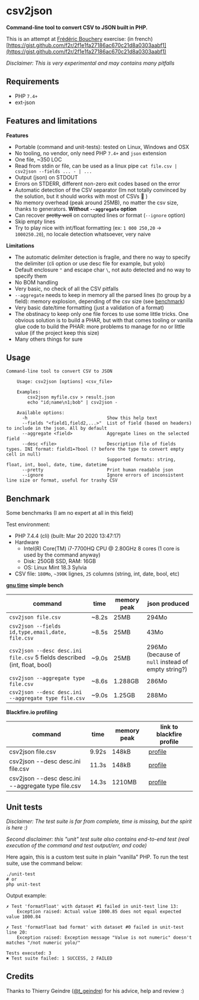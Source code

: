 # csv2json

**Command-line tool to convert CSV to JSON built in PHP.**

This is an attempt at [Frédéric Bouchery](https://twitter.com/fredbouchery/) exercise: (in french) [https://gist.github.com/f2r/2f1e1fa27186ac670c21d8a0303aabf1](https://gist.github.com/f2r/2f1e1fa27186ac670c21d8a0303aabf1)

*Disclaimer: This is very experimental and may contains many pitfalls*

## Requirements

* PHP `7.4+`
* ext-json

## Features and limitations

**Features**
* Portable (command and unit-tests): tested on Linux, Windows and OSX
* No tooling, no vendor, only need PHP `7.4+` and `json` extension
* One file, ~350 LOC
* Read from stdin or file, can be used as a linux pipe `cat file.csv | csv2json --fields ... - | ...`
* Output (json) on STDOUT
* Errors on STDERR, different non-zero exit codes based on the error
* Automatic detection of the CSV separator (Im not totally convinced by the solution, but it should works with most of CSVs :see_no_evil: )
* No memory overhead (peak around 25MB), no matter the csv size, thanks to generators. **Without `--aggregate` option**
* Can recover ~~pretty well~~ on corrupted lines or format (`--ignore` option)
* Skip empty lines
* Try to play nice with int/float formatting (ex: `1 000 250,20` -> `1000250.20`), no locale detection whatsoever, very naive

**Limitations**
* The automatic delimiter detection is fragile, and there no way to specify the delimiter (cli option or use desc file for example, but yolo)
* Default enclosure `"` and escape char `\`, not auto detected and no way to specify them
* No BOM handling
* Very basic, no check of all the CSV pitfalls
* `--aggregate` needs to keep in memory all the parsed lines (to group by a field): memory explosion, depending of the csv size (see [benchmark](#benchmark))
* Very basic date/time formatting (just a validation of a format)
* The obstinacy to keep only one file forces to use some little tricks. One obvious solution is to build a PHAR, but with that comes tooling or vanilla glue code to build the PHAR: more problems to manage for no or little value (if the project keep this size)
* Many others things for sure

## Usage

```
Command-line tool to convert CSV to JSON

    Usage: csv2json [options] <csv_file>
    
    Examples:
        csv2json myfile.csv > result.json
        echo "id;name\n1;bob" | csv2json -
    
    Available options:
      -h                              Show this help text
      --fields "<field1,field2,...>"  List of field (based on headers) to include in the json. All by default
      --aggregate <field>             Aggregate lines on the selected field
      --desc <file>                   Description file of fields types. INI format: field1=?bool (? before the type to convert empty cell in null)
                                      Supported formats: string, float, int, bool, date, time, datetime
      --pretty                        Print human readable json
      --ignore                        Ignore errors of inconsistent line size or format, useful for trashy CSV
```

## Benchmark

Some benchmarks (I am no expert at all in this field)

Test environment:
* PHP 7.4.4 (cli) (built: Mar 20 2020 13:47:17)
* Hardware
    * Intel(R) Core(TM) i7-7700HQ CPU @ 2.80GHz 8 cores (1 core is used by the command anyway)
    * Disk: 250GB SSD, RAM: 16GB
    * OS: Linux Mint 18.3 Sylvia
* CSV file: `180Mo`, `~390K` lignes, `25` columns (string, int, date, bool, etc)

**[gnu time](https://www.gnu.org/software/time/) simple bench**

| command | time | memory peak | json produced |
| -------- | ---- | ----------- | ------------- |
| `csv2json file.csv` | ~8.2s | 25MB | 294Mo |
| `csv2json --fields id,type,email,date, file.csv` | ~8.5s | 25MB | 43Mo |
| `csv2json --desc desc.ini file.csv` 5 fields described (int, float, bool) | ~9.0s | 25MB | 296Mo (because of `null` instead of empty string?) |
| `csv2json --aggregate type file.csv` | ~8.6s | 1.288GB | 286Mo |
| `csv2json --desc desc.ini --aggregate type file.csv` | ~9.0s | 1.25GB | 288Mo |

**Blackfire.io profiling**

| command | time | memory peak | link to blackfire profile |
| -------- | ---- | ----------- | ------------------------- |
| csv2json file.csv | 9.92s | 148kB | [profile](https://blackfire.io/profiles/66af0af3-aca3-4173-b1ca-01fab9706d51/graph) |
| csv2json --desc desc.ini file.csv | 11.3s | 148kB | [profile](https://blackfire.io/profiles/3ee9f992-1a91-4497-bfd9-9e1ac0d29968/graph) |
| csv2json --desc desc.ini --aggregate type file.csv | 14.3s | 1210MB | [profile](https://blackfire.io/profiles/b7beb70f-307e-4c15-bf56-353eadc59331/graph) |

## Unit tests

*Disclaimer: The test suite is far from complete, time is missing, but the spirit is here :)*

*Second disclaimer: this "unit" test suite also contains end-to-end test (real execution of the command and test output/err, and code)* 

Here again, this is a custom test suite in plain "vanilla" PHP.
To run the test suite, use the command below:

    ./unit-test
    # or
    php unit-test

Output example:
```
✗ Test 'formatFloat' with dataset #1 failed in unit-test line 13:
    Exception raised: Actual value 1000.85 does not equal expected value 1000.84

✗ Test 'formatFloat bad format' with dataset #0 failed in unit-test line 20:
    Exception raised: Exception message "Value is not numeric" doesn't matches "/not numeric yolo/"

Tests executed: 3
✖ Test suite failed: 1 SUCCESS, 2 FAILED
```

## Credits

Thanks to Thierry Geindre ([@t_geindre](https://twitter.com/t_geindre)) for his advice, help and review :)
